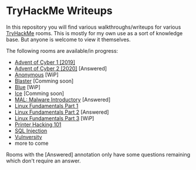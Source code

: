 # TryHackMe Writeups

In this repository you will find various walkthroughs/writeups for various [TryHackMe](https://tryhackme.com/) rooms. This is mostly for my own use as a sort of knowledge base. But anyone is welcome to view it themselves.

The following rooms are available/in progress:

- [Advent of Cyber 1 [2019]](25daysofchristmas/25daysofchristmas.md)
- [Advent of Cyber 2 [2020]](adventofcyber2/adventofcyber2.md) [Answered]
- [Anonymous](anonymous/anonymous.md) [WiP]
- [Blaster](blaster/blaster.md) [Comming soon]
- [Blue](blue/blue.md) [WiP]
- [Ice](ice/ice.md) [Comming soon]
- [MAL: Malware Introductory](malmalintroductory/malmalintroductory.md) [Answered]
- [Linux Fundamentals Part 1](linuxfundamentalspart1/linuxfundamentalspart1.md)
- [Linux Fundamentals Part 2](linuxfundamentalspart2/linuxfundamentalspart2.md) [Answered]
- [Linux Fundamentals Part 3](linuxfundamentalspart3/linuxfundamentalspart3.md) [WiP]
- [Printer Hacking 101](printerhacking101/printerhacking101.md)
- [SQL Injection](sql_injection/sql_injection.md)
- [Vulnversity](vulnversity/vulnversity.md)
- more to come


Rooms with the [Answered] annotation only have some questions remaining which don't require an answer.

